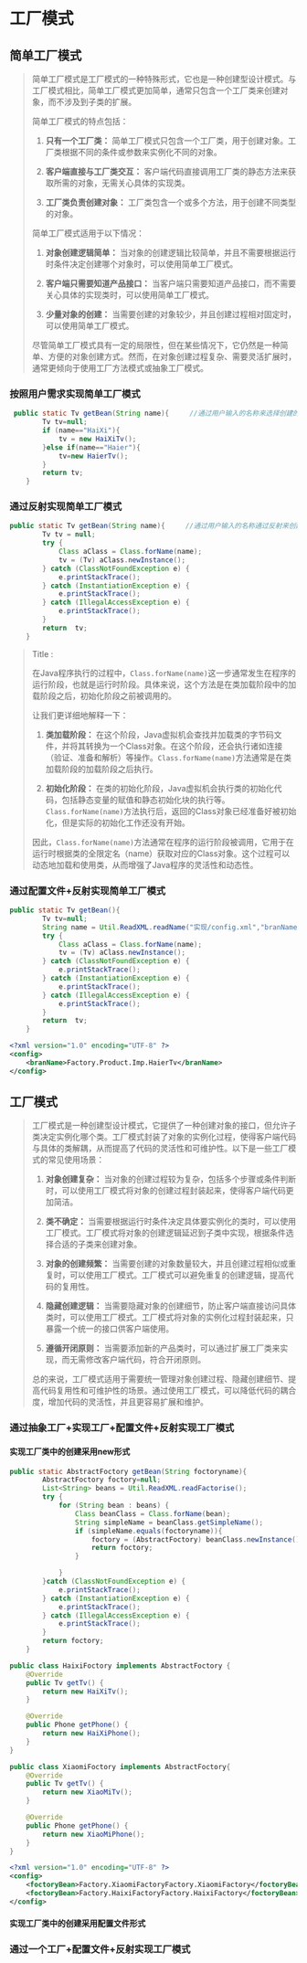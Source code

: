 # 工厂模式

## 简单工厂模式

> 简单工厂模式是工厂模式的一种特殊形式，它也是一种创建型设计模式。与工厂模式相比，简单工厂模式更加简单，通常只包含一个工厂类来创建对象，而不涉及到子类的扩展。
>
> 简单工厂模式的特点包括：
>
> 1. **只有一个工厂类：** 简单工厂模式只包含一个工厂类，用于创建对象。工厂类根据不同的条件或参数来实例化不同的对象。
>
> 2. **客户端直接与工厂类交互：** 客户端代码直接调用工厂类的静态方法来获取所需的对象，无需关心具体的实现类。
>
> 3. **工厂类负责创建对象：** 工厂类包含一个或多个方法，用于创建不同类型的对象。
>
> 简单工厂模式适用于以下情况：
>
> 1. **对象创建逻辑简单：** 当对象的创建逻辑比较简单，并且不需要根据运行时条件决定创建哪个对象时，可以使用简单工厂模式。
>
> 2. **客户端只需要知道产品接口：** 当客户端只需要知道产品接口，而不需要关心具体的实现类时，可以使用简单工厂模式。
>
> 3. **少量对象的创建：** 当需要创建的对象较少，并且创建过程相对固定时，可以使用简单工厂模式。
>
> 尽管简单工厂模式具有一定的局限性，但在某些情况下，它仍然是一种简单、方便的对象创建方式。然而，在对象创建过程复杂、需要灵活扩展时，通常更倾向于使用工厂方法模式或抽象工厂模式。



### 按照用户需求实现简单工厂模式

```java
 public static Tv getBean(String name){     //通过用户输入的名称来选择创建的对象类型
        Tv tv=null;
        if (name=="HaiXi"){   
            tv = new HaiXiTv();
        }else if(name=="Haier"){
            tv=new HaierTv();
        }
        return tv;
    }
```

### 通过反射实现简单工厂模式

```java
public static Tv getBean(String name){     //通过用户输入的名称通过反射来创建对象类型
        Tv tv = null;
        try {
            Class aClass = Class.forName(name);
            tv = (Tv) aClass.newInstance();
        } catch (ClassNotFoundException e) {
            e.printStackTrace();
        } catch (InstantiationException e) {
            e.printStackTrace();
        } catch (IllegalAccessException e) {
            e.printStackTrace();
        }
        return  tv;
    }
```

> Title :
>
> ​	 在Java程序执行的过程中，`Class.forName(name)`这一步通常发生在程序的运行阶段，也就是运行时阶段。具体来说，这个方法是在类加载阶段中的加载阶段之后，初始化阶段之前被调用的。
>
> 让我们更详细地解释一下：
>
> 1. **类加载阶段：** 在这个阶段，Java虚拟机会查找并加载类的字节码文件，并将其转换为一个Class对象。在这个阶段，还会执行诸如连接（验证、准备和解析）等操作。`Class.forName(name)`方法通常是在类加载阶段的加载阶段之后执行。
>
> 2. **初始化阶段：** 在类的初始化阶段，Java虚拟机会执行类的初始化代码，包括静态变量的赋值和静态初始化块的执行等。`Class.forName(name)`方法执行后，返回的Class对象已经准备好被初始化，但是实际的初始化工作还没有开始。
>
> 因此，`Class.forName(name)`方法通常在程序的运行阶段被调用，它用于在运行时根据类的全限定名（name）获取对应的Class对象。这个过程可以动态地加载和使用类，从而增强了Java程序的灵活性和动态性。

### 通过配置文件+反射实现简单工厂模式

```java
public static Tv getBean(){
        Tv tv=null;
        String name = Util.ReadXML.readName("实现/config.xml","branName");
        try {
            Class aClass = Class.forName(name);
            tv = (Tv) aClass.newInstance();
        } catch (ClassNotFoundException e) {
            e.printStackTrace();
        } catch (InstantiationException e) {
            e.printStackTrace();
        } catch (IllegalAccessException e) {
            e.printStackTrace();
        }
        return  tv;
    }
```

```XML
<?xml version="1.0" encoding="UTF-8" ?>
<config>
    <branName>Factory.Product.Imp.HaierTv</branName>
</config>
```



## 工厂模式

> 工厂模式是一种创建型设计模式，它提供了一种创建对象的接口，但允许子类决定实例化哪个类。工厂模式封装了对象的实例化过程，使得客户端代码与具体的类解耦，从而提高了代码的灵活性和可维护性。以下是一些工厂模式的常见使用场景：
>
> 1. **对象创建复杂：** 当对象的创建过程较为复杂，包括多个步骤或条件判断时，可以使用工厂模式将对象的创建过程封装起来，使得客户端代码更加简洁。
>
> 2. **类不确定：** 当需要根据运行时条件决定具体要实例化的类时，可以使用工厂模式。工厂模式将对象的创建逻辑延迟到子类中实现，根据条件选择合适的子类来创建对象。
>
> 3. **对象的创建频繁：** 当需要创建的对象数量较大，并且创建过程相似或重复时，可以使用工厂模式。工厂模式可以避免重复的创建逻辑，提高代码的复用性。
>
> 4. **隐藏创建逻辑：** 当需要隐藏对象的创建细节，防止客户端直接访问具体类时，可以使用工厂模式。工厂模式将对象的实例化过程封装起来，只暴露一个统一的接口供客户端使用。
>
> 5. **遵循开闭原则：** 当需要添加新的产品类时，可以通过扩展工厂类来实现，而无需修改客户端代码，符合开闭原则。
>
> 总的来说，工厂模式适用于需要统一管理对象创建过程、隐藏创建细节、提高代码复用性和可维护性的场景。通过使用工厂模式，可以降低代码的耦合度，增加代码的灵活性，并且更容易扩展和维护。



### 通过抽象工厂+实现工厂+配置文件+反射实现工厂模式

#### 实现工厂类中的创建采用new形式

```java
public static AbstractFoctory getBean(String foctoryname){
        AbstractFoctory foctory=null;
        List<String> beans = Util.ReadXML.readFactorise();
        try {
            for (String bean : beans) {
                Class beanClass = Class.forName(bean);
                String simpleName = beanClass.getSimpleName();
                if (simpleName.equals(foctoryname)){
                    foctory = (AbstractFoctory) beanClass.newInstance();
                    return foctory;
                }

            }
        }catch (ClassNotFoundException e) {
            e.printStackTrace();
        } catch (InstantiationException e) {
            e.printStackTrace();
        } catch (IllegalAccessException e) {
            e.printStackTrace();
        }
        return foctory;
    }

public class HaixiFoctory implements AbstractFoctory {
    @Override
    public Tv getTv() {
        return new HaiXiTv();
    }

    @Override
    public Phone getPhone() {
        return new HaiXiPhone();
    }
}

public class XiaomiFoctory implements AbstractFoctory{
    @Override
    public Tv getTv() {
        return new XiaoMiTv();
    }

    @Override
    public Phone getPhone() {
        return new XiaoMiPhone();
    }
}

```

```XML
<?xml version="1.0" encoding="UTF-8" ?>
<config>
    <foctoryBean>Factory.XiaomiFactoryFactory.XiaomiFactory</foctoryBean>
    <foctoryBean>Factory.HaixiFactoryFactory.HaixiFactory</foctoryBean>
</config>
```

#### 实现工厂类中的创建采用配置文件形式



### 通过一个工厂+配置文件+反射实现工厂模式

